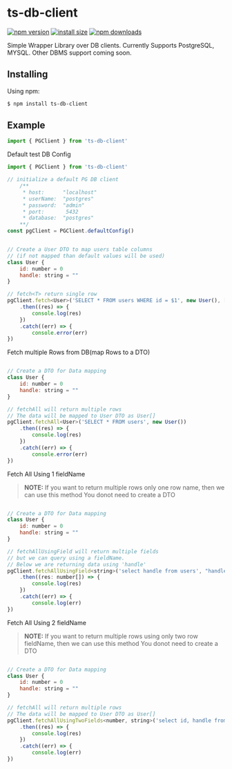 # ts-db-client

[![npm version](https://img.shields.io/npm/v/ts-db-client.svg?style=flat-square)](https://www.npmjs.com/package/ts-db-client)
[![install size](https://packagephobia.now.sh/badge?p=ts-db-client)](https://packagephobia.now.sh/result?p=ts-db-client)
[![npm downloads](https://img.shields.io/npm/dm/ts-db-client.svg?style=flat-square)](http://npm-stat.com/charts.html?package=ts-db-client)

Simple Wrapper Library over DB clients. Currently Supports PostgreSQL, MYSQL. Other DBMS support coming soon.

## Installing

Using npm:

```bash
$ npm install ts-db-client
```

## Example


```js
import { PGClient } from 'ts-db-client'
```

Default test DB Config

```js
import { PGClient } from 'ts-db-client'

// initialize a default PG DB client
    /**
     * host:      "localhost"
     * userName:  "postgres"
     * password:  "admin"
     * port:       5432
     * database:  "postgres"
    **/
const pgClient = PGClient.defaultConfig()


// Create a User DTO to map users table columns 
// (if not mapped than default values will be used)
class User {
    id: number = 0
    handle: string = ""
}

// fetch<T> return single row
pgClient.fetch<User>('SELECT * FROM users WHERE id = $1', new User(), [2])
    .then((res) => {
        console.log(res)
    })
    .catch((err) => {
        console.error(err)
})
```

Fetch multiple Rows from DB(map Rows to a DTO)

```js

// Create a DTO for Data mapping
class User {
    id: number = 0
    handle: string = ""
}

// fetchAll will return multiple rows
// The data will be mapped to User DTO as User[]
pgClient.fetchAll<User>('SELECT * FROM users', new User())
    .then((res) => {
        console.log(res)
    })
    .catch((err) => {
        console.error(err)
})

```

Fetch All Using 1 fieldName
> **NOTE:** If you want to return multiple rows only one row name, then we can use this method
> You donot need to create a DTO

```js

// Create a DTO for Data mapping
class User {
    id: number = 0
    handle: string = ""
}

// fetchAllUsingField will return multiple fields
// but we can query using a fieldName.
// Below we are returning data using 'handle'
pgClient.fetchAllUsingField<string>('select handle from users', "handle")
    .then((res: number[]) => {
        console.log(res)
    })
    .catch((err) => {
        console.log(err)
})

```

Fetch All Using 2 fieldName
> **NOTE:** If you want to return multiple rows using only two row fieldName, then we can use this method
> You donot need to create a DTO

```js

// Create a DTO for Data mapping
class User {
    id: number = 0
    handle: string = ""
}

// fetchAll will return multiple rows
// The data will be mapped to User DTO as User[]
pgClient.fetchAllUsingTwoFields<number, string>('select id, handle from users', "id", "handle")
    .then((res) => {
        console.log(res)
    })
    .catch((err) => {
        console.log(err)
})

```

